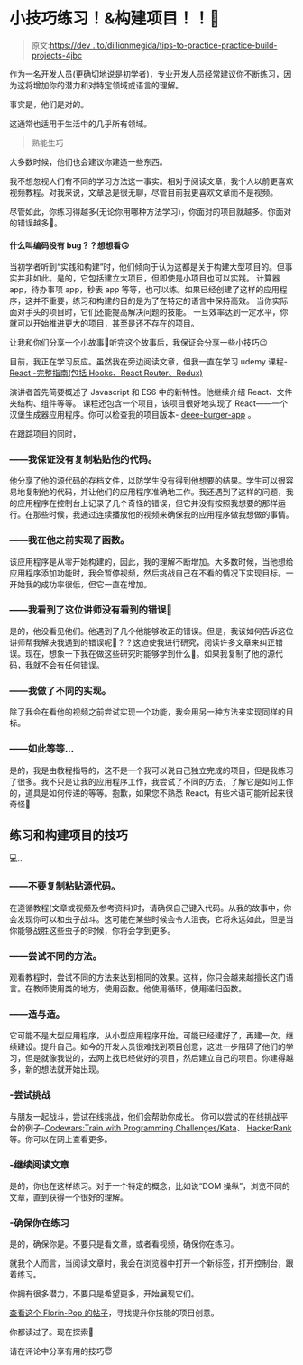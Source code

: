 # 小技巧练习！&构建项目！！🚀

> 原文:[https://dev . to/dillionmegida/tips-to-practice-practice-build-projects-4jbc](https://dev.to/dillionmegida/tips-to-practice-practice-build-projects-4jbc)

作为一名开发人员(更确切地说是初学者)，专业开发人员经常建议你不断练习，因为这将增加你的潜力和对特定领域或语言的理解。

事实是，他们是对的。

这通常也适用于生活中的几乎所有领域。

> 熟能生巧

大多数时候，他们也会建议你建造一些东西。

我不想忽视人们有不同的学习方法这一事实。相对于阅读文章，我个人以前更喜欢视频教程。对我来说，文章总是很无聊，尽管目前我更喜欢文章而不是视频。

尽管如此，你练习得越多(无论你用哪种方法学习)，你面对的项目就越多。你面对的错误越多🤗。

#### [](#whats-coding-without-bugs-think-about-it)什么叫编码没有 bug？？想想看🙃

当初学者听到“实践和构建”时，他们倾向于认为这都是关于构建大型项目的。但事实并非如此。是的，它包括建立大项目，但即使是小项目也可以实践。
计算器 app，待办事项 app，秒表 app 等等，也可以练。如果已经创建了这样的应用程序，这并不重要，练习和构建的目的是为了在特定的语言中保持高效。
当你实际面对手头的项目时，它们还能提高解决问题的技能。
一旦效率达到一定水平，你就可以开始推进更大的项目，甚至是还不存在的项目。

让我和你们分享一个小故事🙂听完这个故事后，我保证会分享一些小技巧😉

目前，我正在学习反应。虽然我在旁边阅读文章，但我一直在学习 udemy 课程- [React -完整指南(包括 Hooks、React Router、Redux)](https://www.udemy.com/react-the-complete-guide-incl-redux/)

演讲者首先简要概述了 Javascript 和 ES6 中的新特性。他继续介绍 React、文件夹结构、组件等等。
课程还包含一个项目，该项目很好地实现了 React——一个汉堡生成器应用程序。你可以检查我的项目版本- [deee-burger-app](http://deee-burger-app.com) 。

在跟踪项目的同时，

### ——我保证没有复制粘贴他的代码。

他分享了他的源代码的存档文件，以防学生没有得到他想要的结果。学生可以很容易地复制他的代码，并让他们的应用程序准确地工作。我还遇到了这样的问题，我的应用程序在控制台上记录了几个奇怪的错误，但它并没有按照我想要的那样运行。在那些时候，我通过连续播放他的视频来确保我的应用程序做我想做的事情。

### ——我在他之前实现了函数。

该应用程序是从零开始构建的，因此，我的理解不断增加。大多数时候，当他想给应用程序添加功能时，我会暂停视频，然后挑战自己在不看的情况下实现目标。一开始我的成功率很低，但它一直在增加。

### ——我看到了这位讲师没有看到的错误🤣

是的，他没看见他们。他遇到了几个他能够改正的错误。但是，我该如何告诉这位讲师帮我解决我遇到的错误呢🤷？？这迫使我进行研究，阅读许多文章来纠正错误。现在，想象一下我在做这些研究时能够学到什么🤔。如果我复制了他的源代码，我就不会有任何错误。

### ——我做了不同的实现。

除了我会在看他的视频之前尝试实现一个功能，我会用另一种方法来实现同样的目标。

### ——如此等等...

是的，我是由教程指导的，这不是一个我可以说自己独立完成的项目，但是我练习了很多。我不只是让我的应用程序工作，我尝试了不同的方法，了解它是如何工作的，道具是如何传递的等等。抱歉，如果您不熟悉 React，有些术语可能听起来很奇怪🙁

## [](#tips-to-practice-and-build-projects)练习和构建项目的技巧

💻..

### ——不要复制粘贴源代码。

在遵循教程(文章或视频及参考资料)时，请确保自己键入代码。从我的故事中，你会发现你可以和虫子战斗。这可能在某些时候会令人沮丧，它将永远如此，但是当你能够战胜这些虫子的时候，你将会学到更多。

### ——尝试不同的方法。

观看教程时，尝试不同的方法来达到相同的效果。这样，你只会越来越擅长这门语言。在教师使用类的地方，使用函数。他使用循环，使用递归函数。

### ——造与造。

它可能不是大型应用程序，从小型应用程序开始。可能已经建好了，再建一次。继续建设。提升自己。如今的开发人员很难找到项目创意，这进一步阻碍了他们的学习，但是就像我说的，去网上找已经做好的项目，然后建立自己的项目。你建得越多，新的想法就开始出现。

### [](#-try-out-challenges)-尝试挑战

与朋友一起战斗，尝试在线挑战，他们会帮助你成长。
你可以尝试的在线挑战平台的例子-[Codewars:Train with Programming Challenges/Kata](https://codewars.com)、 [HackerRank](https://hackerrank.com) 等。你可以在网上查看更多。

### [](#-keep-reading-articles)-继续阅读文章

是的，你也在这样练习。对于一个特定的概念，比如说“DOM 操纵”，浏览不同的文章，直到获得一个很好的理解。

### [](#-ensure-youre-practicing)-确保你在练习

是的，确保你是。不要只是看文章，或者看视频，确保你在练习。

就我个人而言，当阅读文章时，我会在浏览器中打开一个新标签，打开控制台，跟着练习。

你拥有很多潜力，不要只是希望更多，开始展现它们。

[查看这个 Florin-Pop 的帖子](https://www.florin-pop.com/blog/2019/03/15-plus-app-ideas-to-build-to-level-up-your-coding-skills/)，寻找提升你技能的项目创意。

你都读过了。现在探索🚀

请在评论中分享有用的技巧😇